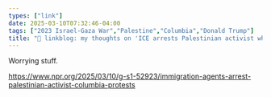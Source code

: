 ```yaml
---
types: ["link"]
date: 2025-03-10T07:32:46-04:00
tags: ["2023 Israel-Gaza War","Palestine","Columbia","Donald Trump"]
title: "🔗 linkblog: my thoughts on 'ICE arrests Palestinian activist who helped lead Columbia University protests'"
---
```

Worrying stuff.

https://www.npr.org/2025/03/10/g-s1-52923/immigration-agents-arrest-palestinian-activist-columbia-protests
